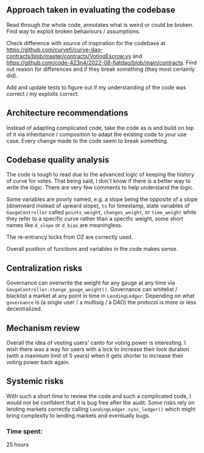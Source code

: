 ## Approach taken in evaluating the codebase

Read through the whole code, annotates what is weird or could be broken. Find way to exploit broken behaviours / assumptions.

Check difference with source of inspiration for the codebase at https://github.com/curvefi/curve-dao-contracts/blob/master/contracts/VotingEscrow.vy and https://github.com/code-423n4/2022-08-fiatdao/blob/main/contracts. Find out reason for differences and if they break something (they most certainly did).

Add and update tests to figure out if my understanding of the code was correct / my exploits correct.

## Architecture recommendations

Instead of adapting complicated code, take the code as is and build on top of it via inheritance / composition to adapt the existing code to your use case. Every change made to the code seem to break something.

## Codebase quality analysis

The code is tough to read due to the advanced logic of keeping the history of curve for votes. That being said, I don't know if there is a better way to write the logic. There are very few comments to help understand the logic.

Some variables are poorly named, e.g. a slope being the opposite of a slope (downward instead of upward slope), `ts` for timestamp, state variables of `GaugeController` called `points_weight`, `changes_weight`, or `time_weight` while they refer to a specific curve rather than a specific weight, some short names like `d_slope` or `d_bias` are meaningless.

The re-entrancy locks from OZ are correctly used.

Overall position of functions and variables in the code makes sense.

## Centralization risks

Governance can overwrite the weight for any gauge at any time via `GaugeController.change_gauge_weight()`. Governance can whitelist / blacklist a market at any point in time in `LendingLedger`. Depending on what `governance` is (a single user / a multisig / a DAO) the protocol is more or less decentralized.

## Mechanism review

Overall the idea of vesting users' canto for voting power is interesting. I wish there was a way for users with a lock to increase their lock duration (with a maximum limit of 5 years) when it gets shorter to increase their voting power back again.

## Systemic risks

With such a short time to review the code and such a complicated code, I would not be confident that it is bug free after the audit. Some risks rely on lending markets correctly calling `LendingLedger.sync_ledger()` which might bring complexity to lending markets and eventually bugs.

### Time spent:
25 hours